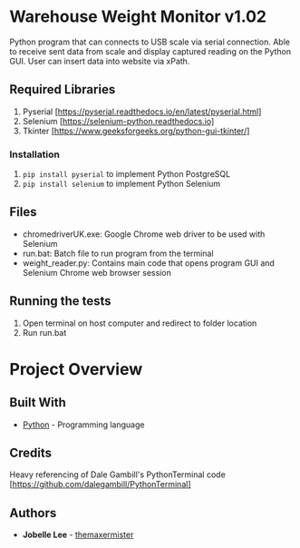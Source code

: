 # Warehouse Weight Monitor v1.02

Python program that can connects to USB scale via serial connection. Able to receive sent data from scale and display captured reading on the Python GUI. User can insert data into website via xPath.

## Required Libraries

1. Pyserial [https://pyserial.readthedocs.io/en/latest/pyserial.html]
2. Selenium [https://selenium-python.readthedocs.io]
3. Tkinter [https://www.geeksforgeeks.org/python-gui-tkinter/]

### Installation

1. `pip install pyserial` to implement Python PostgreSQL
2. `pip install selenium` to implement Python Selenium

## Files

- chromedriverUK.exe: Google Chrome web driver to be used with Selenium
- run.bat: Batch file to run program from the terminal
- weight_reader.py: Contains main code that opens program GUI and Selenium Chrome web browser session

## Running the tests

1. Open terminal on host computer and redirect to folder location
2. Run run.bat

# Project Overview

## Built With

* [Python](https://www.python.org/) - Programming language

## Credits

Heavy referencing of Dale Gambill's PythonTerminal code [https://github.com/dalegambill/PythonTerminal]

## Authors

* **Jobelle Lee** - [themaxermister](https://github.com/themaxermister/Warehouse-Weight-Monitor)
